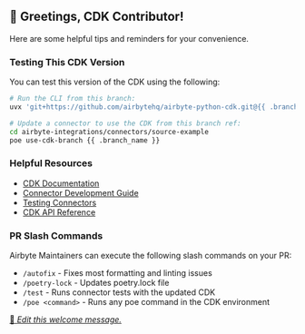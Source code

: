 ## 👋 Greetings, CDK Contributor!

Here are some helpful tips and reminders for your convenience.

### Testing This CDK Version

You can test this version of the CDK using the following:

```bash
# Run the CLI from this branch:
uvx 'git+https://github.com/airbytehq/airbyte-python-cdk.git@{{ .branch_name }}#egg=airbyte-python-cdk[dev]' --help

# Update a connector to use the CDK from this branch ref:
cd airbyte-integrations/connectors/source-example
poe use-cdk-branch {{ .branch_name }}
```

### Helpful Resources

- [CDK Documentation](https://docs.airbyte.com/connector-development/cdk-python/)
- [Connector Development Guide](https://docs.airbyte.com/connector-development/)
- [Testing Connectors](https://docs.airbyte.com/connector-development/testing-connectors/)
- [CDK API Reference](https://airbytehq.github.io/airbyte-python-cdk/)

### PR Slash Commands

Airbyte Maintainers can execute the following slash commands on your PR:

- `/autofix` - Fixes most formatting and linting issues
- `/poetry-lock` - Updates poetry.lock file
- `/test` - Runs connector tests with the updated CDK
- `/poe <command>` - Runs any poe command in the CDK environment

[📝 _Edit this welcome message._](https://github.com/airbytehq/airbyte-python-cdk/blob/main/.github/pr-welcome-internal.md)
